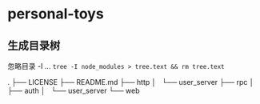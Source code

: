 # personal-toys

## 生成目录树
忽略目录 -I ...
`tree -I node_modules > tree.text && rm tree.text`

.
├── LICENSE
├── README.md
├── http
│   └── user_server
├── rpc
│   ├── auth
│   └── user_server
└── web